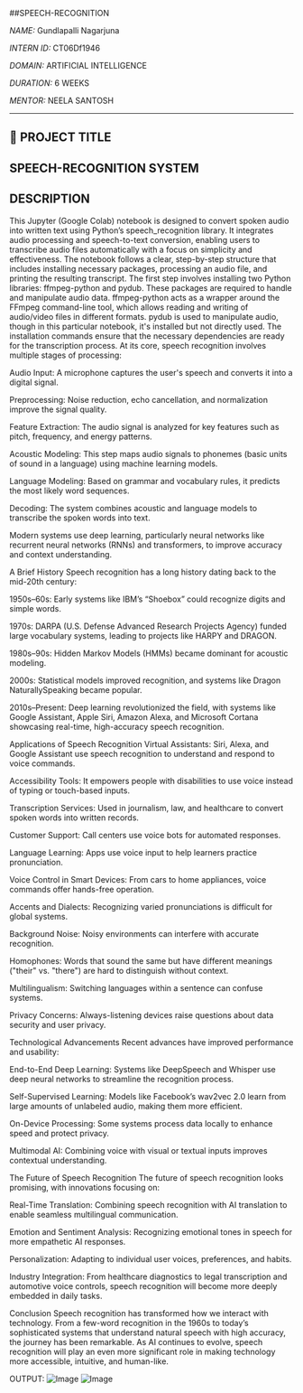 ##SPEECH-RECOGNITION

*NAME:* Gundlapalli Nagarjuna

*INTERN ID:* CT06Df1946 

*DOMAIN:* ARTIFICIAL INTELLIGENCE 

*DURATION:* 6 WEEKS 

*MENTOR:* NEELA SANTOSH

---

## 📌 PROJECT TITLE  
SPEECH-RECOGNITION SYSTEM
---

## DESCRIPTION
This Jupyter (Google Colab) notebook is designed to convert spoken audio into written text using Python’s speech_recognition library. It integrates audio processing and speech-to-text conversion, enabling users to transcribe audio files automatically with a focus on simplicity and effectiveness. The notebook follows a clear, step-by-step structure that includes installing necessary packages, processing an audio file, and printing the resulting transcript. The first step involves installing two Python libraries: ffmpeg-python and pydub. These packages are required to handle and manipulate audio data. ffmpeg-python acts as a wrapper around the FFmpeg command-line tool, which allows reading and writing of audio/video files in different formats. pydub is used to manipulate audio, though in this particular notebook, it's installed but not directly used. The installation commands ensure that the necessary dependencies are ready for the transcription process.
At its core, speech recognition involves multiple stages of processing:

Audio Input: A microphone captures the user's speech and converts it into a digital signal.

Preprocessing: Noise reduction, echo cancellation, and normalization improve the signal quality.

Feature Extraction: The audio signal is analyzed for key features such as pitch, frequency, and energy patterns.

Acoustic Modeling: This step maps audio signals to phonemes (basic units of sound in a language) using machine learning models.

Language Modeling: Based on grammar and vocabulary rules, it predicts the most likely word sequences.

Decoding: The system combines acoustic and language models to transcribe the spoken words into text.

Modern systems use deep learning, particularly neural networks like recurrent neural networks (RNNs) and transformers, to improve accuracy and context understanding.

A Brief History
Speech recognition has a long history dating back to the mid-20th century:

1950s–60s: Early systems like IBM’s “Shoebox” could recognize digits and simple words.

1970s: DARPA (U.S. Defense Advanced Research Projects Agency) funded large vocabulary systems, leading to projects like HARPY and DRAGON.

1980s–90s: Hidden Markov Models (HMMs) became dominant for acoustic modeling.

2000s: Statistical models improved recognition, and systems like Dragon NaturallySpeaking became popular.

2010s–Present: Deep learning revolutionized the field, with systems like Google Assistant, Apple Siri, Amazon Alexa, and Microsoft Cortana showcasing real-time, high-accuracy speech recognition.

Applications of Speech Recognition
Virtual Assistants: Siri, Alexa, and Google Assistant use speech recognition to understand and respond to voice commands.

Accessibility Tools: It empowers people with disabilities to use voice instead of typing or touch-based inputs.

Transcription Services: Used in journalism, law, and healthcare to convert spoken words into written records.

Customer Support: Call centers use voice bots for automated responses.

Language Learning: Apps use voice input to help learners practice pronunciation.

Voice Control in Smart Devices: From cars to home appliances, voice commands offer hands-free operation.



Accents and Dialects: Recognizing varied pronunciations is difficult for global systems.

Background Noise: Noisy environments can interfere with accurate recognition.

Homophones: Words that sound the same but have different meanings ("their" vs. "there") are hard to distinguish without context.

Multilingualism: Switching languages within a sentence can confuse systems.

Privacy Concerns: Always-listening devices raise questions about data security and user privacy.

Technological Advancements
Recent advances have improved performance and usability:

End-to-End Deep Learning: Systems like DeepSpeech and Whisper use deep neural networks to streamline the recognition process.

Self-Supervised Learning: Models like Facebook’s wav2vec 2.0 learn from large amounts of unlabeled audio, making them more efficient.

On-Device Processing: Some systems process data locally to enhance speed and protect privacy.

Multimodal AI: Combining voice with visual or textual inputs improves contextual understanding.

The Future of Speech Recognition
The future of speech recognition looks promising, with innovations focusing on:

Real-Time Translation: Combining speech recognition with AI translation to enable seamless multilingual communication.

Emotion and Sentiment Analysis: Recognizing emotional tones in speech for more empathetic AI responses.

Personalization: Adapting to individual user voices, preferences, and habits.

Industry Integration: From healthcare diagnostics to legal transcription and automotive voice controls, speech recognition will become more deeply embedded in daily tasks.

Conclusion
Speech recognition has transformed how we interact with technology. From a few-word recognition in the 1960s to today’s sophisticated systems that understand natural speech with high accuracy, the journey has been remarkable. As AI continues to evolve, speech recognition will play an even more significant role in making technology more accessible, intuitive, and human-like.


OUTPUT:
![Image](https://github.com/user-attachments/assets/82fcd1b8-7de8-465d-8732-a166b9a108c0)
![Image](https://github.com/user-attachments/assets/94a3834a-f2a4-47f1-a13c-e369cd7cfcc2)










